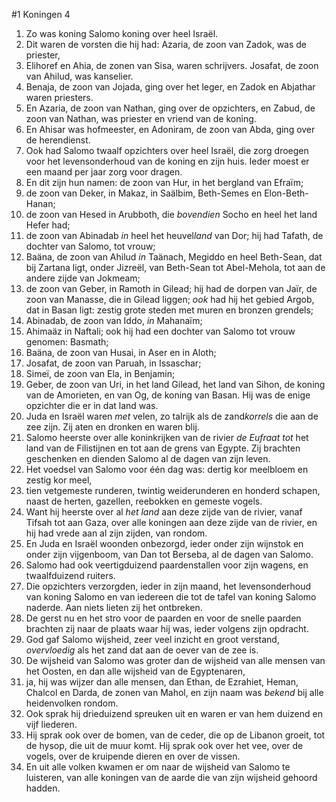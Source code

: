 #1 Koningen 4
1. Zo was koning Salomo koning over heel Israël.
2. Dit waren de vorsten die hij had: Azaria, de zoon van Zadok, was de priester,
3. Elihoref en Ahia, de zonen van Sisa, waren schrijvers. Josafat, de zoon van Ahilud, was kanselier.
4. Benaja, de zoon van Jojada, ging over het leger, en Zadok en Abjathar waren priesters.
5. En Azaria, de zoon van Nathan, ging over de opzichters, en Zabud, de zoon van Nathan, was priester en vriend van de koning.
6. En Ahisar was hofmeester, en Adoniram, de zoon van Abda, ging over de herendienst.
7. Ook had Salomo twaalf opzichters over heel Israël, die zorg droegen voor het levensonderhoud van de koning en zijn huis. Ieder moest er een maand per jaar zorg voor dragen.
8. En dit zijn hun namen: de zoon van Hur, in het bergland van Efraïm;
9. de zoon van Deker, in Makaz, in Saälbim, Beth-Semes en Elon-Beth-Hanan;
10. de zoon van Hesed in Arubboth, die *bovendien* Socho en heel het land Hefer had;
11. de zoon van Abinadab *in* heel het heuvel*land* van Dor; hij had Tafath, de dochter van Salomo, tot vrouw;
12. Baäna, de zoon van Ahilud *in* Taänach, Megiddo en heel Beth-Sean, dat bij Zartana ligt, onder Jizreël, van Beth-Sean tot Abel-Mehola, tot aan de andere zijde van Jokmeam;
13. de zoon van Geber, in Ramoth in Gilead; hij had de dorpen van Jaïr, de zoon van Manasse, die in Gilead liggen; *ook* had hij het gebied Argob, dat in Basan ligt: zestig grote steden met muren en bronzen grendels;
14. Abinadab, de zoon van Iddo, *in* Mahanaïm;
15. Ahimaäz in Naftali; ook hij had een dochter van Salomo tot vrouw genomen: Basmath;
16. Baäna, de zoon van Husai, in Aser en in Aloth;
17. Josafat, de zoon van Paruah, in Issaschar;
18. Simeï, de zoon van Ela, in Benjamin;
19. Geber, de zoon van Uri, in het land Gilead, het land van Sihon, de koning van de Amorieten, en van Og, de koning van Basan. Hij was de enige opzichter die er in dat land was.
20. Juda en Israël waren *met* velen, zo talrijk als de zand*korrels* die aan de zee zijn. Zij aten en dronken en waren blij.
21. Salomo heerste over alle koninkrijken van de rivier *de Eufraat tot* het land van de Filistijnen en tot aan de grens van Egypte. Zij brachten geschenken en dienden Salomo al de dagen van zijn leven.
22. Het voedsel van Salomo voor één dag was: dertig kor meelbloem en zestig kor meel,
23. tien vetgemeste runderen, twintig weiderunderen en honderd schapen, naast de herten, gazellen, reebokken en gemeste vogels.
24. Want hij heerste over al *het land* aan deze zijde van de rivier, vanaf Tifsah tot aan Gaza, over alle koningen aan deze zijde van de rivier, en hij had vrede aan al zijn zijden, van rondom.
25. En Juda en Israël woonden onbezorgd, ieder onder zijn wijnstok en onder zijn vijgenboom, van Dan tot Berseba, al de dagen van Salomo.
26. Salomo had ook veertigduizend paardenstallen voor zijn wagens, en twaalfduizend ruiters.
27. Die opzichters verzorgden, ieder in zijn maand, het levensonderhoud van koning Salomo en van iedereen die tot de tafel van koning Salomo naderde. Aan niets lieten zij het ontbreken.
28. De gerst nu en het stro voor de paarden en voor de snelle paarden brachten zij naar de plaats waar hij was, ieder volgens zijn opdracht.
29. God gaf Salomo wijsheid, zeer veel inzicht en groot verstand, *overvloedig* als het zand dat aan de oever van de zee is.
30. De wijsheid van Salomo was groter dan de wijsheid van alle mensen van het Oosten, en dan alle wijsheid van de Egyptenaren,
31. ja, hij was wijzer dan alle mensen, dan Ethan, de Ezrahiet, Heman, Chalcol en Darda, de zonen van Mahol, en zijn naam was *bekend* bij alle heidenvolken rondom.
32. Ook sprak hij drieduizend spreuken uit en waren er van hem duizend en vijf liederen.
33. Hij sprak ook over de bomen, van de ceder, die op de Libanon groeit, tot de hysop, die uit de muur komt. Hij sprak ook over het vee, over de vogels, over de kruipende dieren en over de vissen.
34. En uit alle volken kwamen er om naar de wijsheid van Salomo te luisteren, van alle koningen van de aarde die van zijn wijsheid gehoord hadden.
